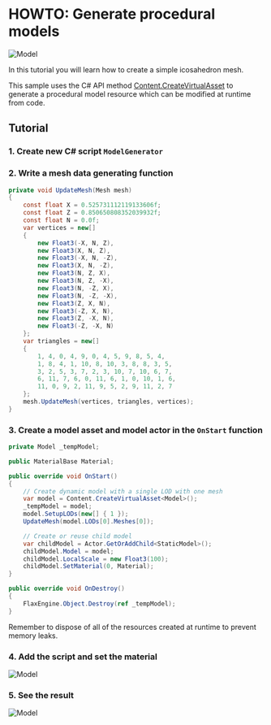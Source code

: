 # HOWTO: Generate procedural models

![Model](media/sample-model-1.jpg)

In this tutorial you will learn how to create a simple icosahedron mesh.

This sample uses the C# API method [Content.CreateVirtualAsset<T>](http://docs.flaxengine.com/api/FlaxEngine.Content.html#FlaxEngine_Content_CreateVirtualAsset__1) to generate a procedural model resource which can be modified at runtime from code.

## Tutorial

### 1. Create new C# script `ModelGenerator`

### 2. Write a mesh data generating function

```cs
private void UpdateMesh(Mesh mesh)
{
    const float X = 0.525731112119133606f;
    const float Z = 0.850650808352039932f;
    const float N = 0.0f;
    var vertices = new[]
    {
        new Float3(-X, N, Z),
        new Float3(X, N, Z),
        new Float3(-X, N, -Z),
        new Float3(X, N, -Z),
        new Float3(N, Z, X),
        new Float3(N, Z, -X),
        new Float3(N, -Z, X),
        new Float3(N, -Z, -X),
        new Float3(Z, X, N),
        new Float3(-Z, X, N),
        new Float3(Z, -X, N),
        new Float3(-Z, -X, N)
    };
    var triangles = new[]
    {
        1, 4, 0, 4, 9, 0, 4, 5, 9, 8, 5, 4,
        1, 8, 4, 1, 10, 8, 10, 3, 8, 8, 3, 5,
        3, 2, 5, 3, 7, 2, 3, 10, 7, 10, 6, 7,
        6, 11, 7, 6, 0, 11, 6, 1, 0, 10, 1, 6,
        11, 0, 9, 2, 11, 9, 5, 2, 9, 11, 2, 7
    };
    mesh.UpdateMesh(vertices, triangles, vertices);
}
```

### 3. Create a model asset and model actor in the `OnStart` function

```cs
private Model _tempModel;

public MaterialBase Material;

public override void OnStart()
{
	// Create dynamic model with a single LOD with one mesh
	var model = Content.CreateVirtualAsset<Model>();
	_tempModel = model;
	model.SetupLODs(new[] { 1 });
	UpdateMesh(model.LODs[0].Meshes[0]);

	// Create or reuse child model
    var childModel = Actor.GetOrAddChild<StaticModel>();
    childModel.Model = model;
    childModel.LocalScale = new Float3(100);
    childModel.SetMaterial(0, Material);
}

public override void OnDestroy()
{
	FlaxEngine.Object.Destroy(ref _tempModel);
}
```

Remember to dispose of all of the resources created at runtime to prevent memory leaks.

### 4. Add the script and set the material

![Model](media/sample-model-2.jpg)

### 5. See the result

![Model](media/sample-model-1.jpg)
